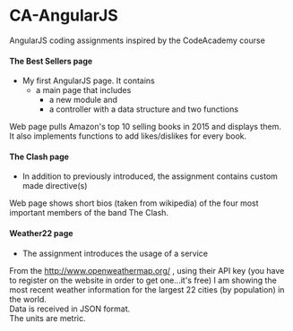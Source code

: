 # CA-AngularJS
AngularJS coding assignments inspired by the CodeAcademy course

#### The Best Sellers page
- My first AngularJS page. It contains
  - a main page that includes
    - a new module and
    - a controller with a data structure and two functions 

Web page pulls Amazon's top 10 selling books in 2015 and displays them.  
It also implements functions to add likes/dislikes for every book.
#### The Clash page
- In addition to previously introduced, the assignment contains custom made directive(s)

Web page shows short bios (taken from wikipedia) of the four most important members of the band The Clash.
#### Weather22 page
- The assignment introduces the usage of a service

From the http://www.openweathermap.org/ , using their API key (you have to register on the website in order to get one...it's free) I am showing the most recent weather information for the largest 22 cities (by population) in the world.  
Data is received in JSON format.  
The units are metric.
